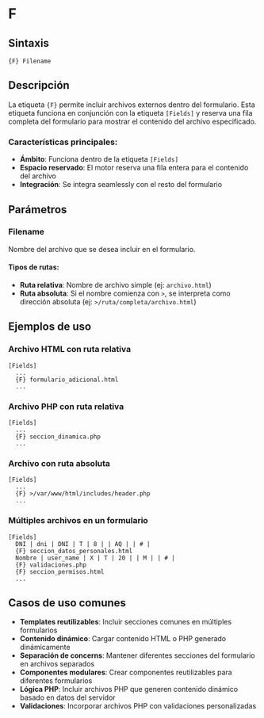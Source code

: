 # F

## Sintaxis

```
{F} Filename
```

## Descripción

La etiqueta `{F}` permite incluir archivos externos dentro del formulario. Esta etiqueta funciona en conjunción con la etiqueta `[Fields]` y reserva una fila completa del formulario para mostrar el contenido del archivo especificado.

### Características principales:
- **Ámbito**: Funciona dentro de la etiqueta `[Fields]`
- **Espacio reservado**: El motor reserva una fila entera para el contenido del archivo
- **Integración**: Se integra seamlessly con el resto del formulario

## Parámetros

### Filename
Nombre del archivo que se desea incluir en el formulario.

#### Tipos de rutas:
- **Ruta relativa**: Nombre de archivo simple (ej: `archivo.html`)
- **Ruta absoluta**: Si el nombre comienza con `>`, se interpreta como dirección absoluta (ej: `>/ruta/completa/archivo.html`)

## Ejemplos de uso

### Archivo HTML con ruta relativa
```
[Fields]
  ...
  {F} formulario_adicional.html
  ...
```

### Archivo PHP con ruta relativa
```
[Fields]
  ...
  {F} seccion_dinamica.php
  ...
```

### Archivo con ruta absoluta
```
[Fields]
  ...
  {F} >/var/www/html/includes/header.php
  ...
```

### Múltiples archivos en un formulario
```
[Fields]
  DNI | dni | DNI | T | 8 | | AQ | | # |
  {F} seccion_datos_personales.html
  Nombre | user_name | X | T | 20 | | M | | # |
  {F} validaciones.php
  {F} seccion_permisos.html
  ...
```

## Casos de uso comunes

- **Templates reutilizables**: Incluir secciones comunes en múltiples formularios
- **Contenido dinámico**: Cargar contenido HTML o PHP generado dinámicamente
- **Separación de concerns**: Mantener diferentes secciones del formulario en archivos separados
- **Componentes modulares**: Crear componentes reutilizables para diferentes formularios
- **Lógica PHP**: Incluir archivos PHP que generen contenido dinámico basado en datos del servidor
- **Validaciones**: Incorporar archivos PHP con validaciones personalizadas